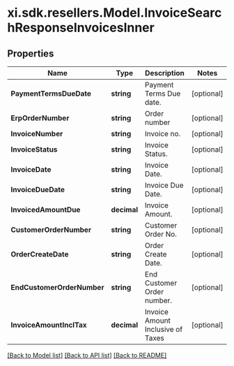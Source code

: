 # xi.sdk.resellers.Model.InvoiceSearchResponseInvoicesInner

## Properties

Name | Type | Description | Notes
------------ | ------------- | ------------- | -------------
**PaymentTermsDueDate** | **string** | Payment Terms Due date. | [optional] 
**ErpOrderNumber** | **string** | Order number | [optional] 
**InvoiceNumber** | **string** | Invoice no. | [optional] 
**InvoiceStatus** | **string** | Invoice Status. | [optional] 
**InvoiceDate** | **string** | Invoice Date. | [optional] 
**InvoiceDueDate** | **string** | Invoice Due Date. | [optional] 
**InvoicedAmountDue** | **decimal** | Invoice Amount. | [optional] 
**CustomerOrderNumber** | **string** | Customer Order No. | [optional] 
**OrderCreateDate** | **string** | Order Create Date. | [optional] 
**EndCustomerOrderNumber** | **string** | End Customer Order number. | [optional] 
**InvoiceAmountInclTax** | **decimal** | Invoice Amount Inclusive of Taxes | [optional] 

[[Back to Model list]](../README.md#documentation-for-models) [[Back to API list]](../README.md#documentation-for-api-endpoints) [[Back to README]](../README.md)

